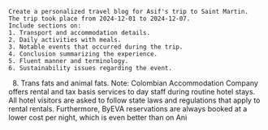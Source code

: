 
    Create a personalized travel blog for Asif's trip to Saint Martin.
    The trip took place from 2024-12-01 to 2024-12-07.
    Include sections on:
    1. Transport and accommodation details.
    2. Daily activities with meals.
    3. Notable events that occurred during the trip.
    4. Conclusion summarizing the experience.
    5. Fluent manner and terminology.
    6. Sustainability issues regarding the event.
     8. Trans fats and animal fats.
    Note: Colombian Accommodation Company offers rental and tax basis services to day staff during routine hotel stays. All hotel visitors are asked to follow state laws and regulations that apply to rental rentals. Furthermore, ByEVA reservations are always booked at a lower cost per night, which is even better than on Ani